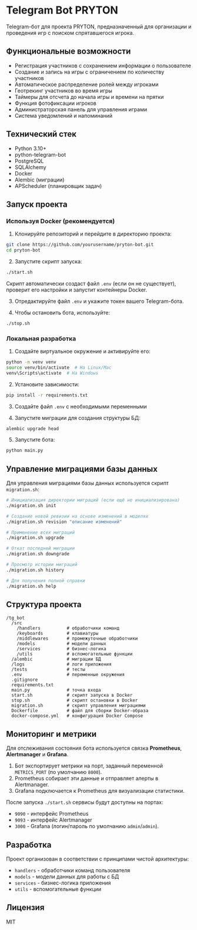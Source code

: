 # Telegram Bot PRYTON

Telegram-бот для проекта PRYTON, предназначенный для организации и проведения игр с поиском спрятавшегося игрока.

## Функциональные возможности

- Регистрация участников с сохранением информации о пользователе
- Создание и запись на игры с ограничением по количеству участников
- Автоматическое распределение ролей между игроками
- Геотрекинг участников во время игры
- Таймеры для отсчета до начала игры и времени на прятки
- Функция фотофиксации игроков
- Администраторская панель для управления играми
- Система уведомлений и напоминаний

## Технический стек

- Python 3.10+
- python-telegram-bot
- PostgreSQL
- SQLAlchemy
- Docker
- Alembic (миграции)
- APScheduler (планировщик задач)

## Запуск проекта

### Используя Docker (рекомендуется)

1. Клонируйте репозиторий и перейдите в директорию проекта:

```bash
git clone https://github.com/yourusername/pryton-bot.git
cd pryton-bot
```

2. Запустите скрипт запуска:

```bash
./start.sh
```

Скрипт автоматически создаст файл `.env` (если он не существует), проверит его настройки и запустит контейнеры Docker.

3. Отредактируйте файл `.env` и укажите токен вашего Telegram-бота.

4. Чтобы остановить бота, используйте:

```bash
./stop.sh
```

### Локальная разработка

1. Создайте виртуальное окружение и активируйте его:

```bash
python -m venv venv
source venv/bin/activate  # На Linux/Mac
venv\Scripts\activate  # На Windows
```

2. Установите зависимости:

```bash
pip install -r requirements.txt
```

3. Создайте файл `.env` с необходимыми переменными

4. Запустите миграции для создания структуры БД:

```bash
alembic upgrade head
```

5. Запустите бота:

```bash
python main.py
```

## Управление миграциями базы данных

Для управления миграциями базы данных используется скрипт `migration.sh`:

```bash
# Инициализация директории миграций (если ещё не инициализирована)
./migration.sh init

# Создание новой ревизии на основе изменений в моделях
./migration.sh revision "описание изменений"

# Применение всех миграций
./migration.sh upgrade

# Откат последней миграции
./migration.sh downgrade

# Просмотр истории миграций
./migration.sh history

# Для получения полной справки
./migration.sh help
```

## Структура проекта

```
/tg_bot
  /src
    /handlers          # обработчики команд
    /keyboards         # клавиатуры
    /middlewares       # промежуточные обработчики
    /models            # модели данных
    /services          # бизнес-логика
    /utils             # вспомогательные функции
  /alembic             # миграции БД
  /logs                # логи приложения
  /tests               # тесты
  .env                 # переменные окружения
  .gitignore
  requirements.txt
  main.py              # точка входа
  start.sh             # скрипт запуска в Docker
  stop.sh              # скрипт остановки в Docker
  migration.sh         # скрипт управления миграциями
  Dockerfile           # файл для сборки Docker-образа
  docker-compose.yml   # конфигурация Docker Compose
```

## Мониторинг и метрики

Для отслеживания состояния бота используется связка **Prometheus**, **Alertmanager** и **Grafana**.

1. Бот экспортирует метрики на порт, заданный переменной `METRICS_PORT` (по умолчанию `8000`).
2. Prometheus собирает эти данные и отправляет алерты в Alertmanager.
3. Grafana подключается к Prometheus для визуализации статистики.

После запуска `./start.sh` сервисы будут доступны на портах:

- `9090` - интерфейс Prometheus
- `9093` - интерфейс Alertmanager
- `3000` - Grafana (логин/пароль по умолчанию `admin`/`admin`).


## Разработка

Проект организован в соответствии с принципами чистой архитектуры:

- `handlers` - обработчики команд пользователя
- `models` - модели данных для работы с БД
- `services` - бизнес-логика приложения
- `utils` - вспомогательные функции

## Лицензия

MIT 